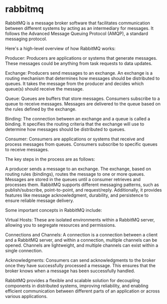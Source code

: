 # rabbitmq

RabbitMQ is a message broker software that facilitates communication between different systems by acting as an intermediary for messages. It follows the Advanced Message Queuing Protocol (AMQP), a standard messaging protocol.

Here's a high-level overview of how RabbitMQ works:

Producer: Producers are applications or systems that generate messages. These messages could be anything from task requests to data updates.

Exchange: Producers send messages to an exchange. An exchange is a routing mechanism that determines how messages should be distributed to queues. It takes the message from the producer and decides which queue(s) should receive the message.

Queue: Queues are buffers that store messages. Consumers subscribe to a queue to receive messages. Messages are delivered to the queue based on the rules defined by the exchange.

Binding: The connection between an exchange and a queue is called a binding. It specifies the routing criteria that the exchange will use to determine how messages should be distributed to queues.

Consumer: Consumers are applications or systems that receive and process messages from queues. Consumers subscribe to specific queues to receive messages.

The key steps in the process are as follows:

A producer sends a message to an exchange.
The exchange, based on routing rules (bindings), routes the message to one or more queues.
Messages are stored in the queues until a consumer retrieves and processes them.
RabbitMQ supports different messaging patterns, such as publish/subscribe, point-to-point, and request/reply. Additionally, it provides features like message acknowledgment, durability, and persistence to ensure reliable message delivery.

Some important concepts in RabbitMQ include:

Virtual Hosts: These are isolated environments within a RabbitMQ server, allowing you to segregate resources and permissions.

Connections and Channels: A connection is a connection between a client and a RabbitMQ server, and within a connection, multiple channels can be opened. Channels are lightweight, and multiple channels can exist within a single connection.

Acknowledgments: Consumers can send acknowledgments to the broker once they have successfully processed a message. This ensures that the broker knows when a message has been successfully handled.

RabbitMQ provides a flexible and scalable solution for decoupling components in distributed systems, improving reliability, and enabling efficient communication between different parts of an application or across various applications.





